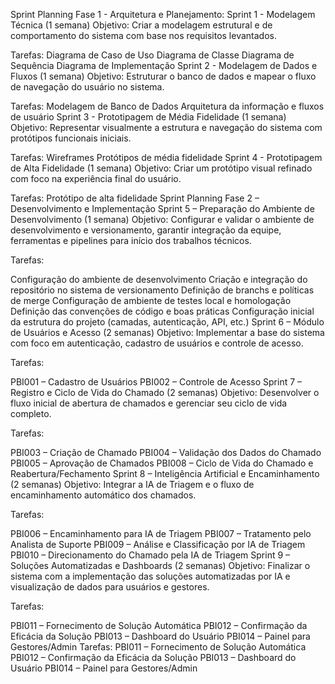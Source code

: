 Sprint Planning Fase 1 - Arquitetura e Planejamento:
Sprint 1 - Modelagem Técnica (1 semana)
Objetivo: Criar a modelagem estrutural e de comportamento do sistema com base nos requisitos levantados.

Tarefas:
Diagrama de Caso de Uso
Diagrama de Classe
Diagrama de Sequência
Diagrama de Implementação
Sprint 2 - Modelagem de Dados e Fluxos (1 semana)
Objetivo: Estruturar o banco de dados e mapear o fluxo de navegação do usuário no sistema.

Tarefas:
Modelagem de Banco de Dados
Arquitetura da informação e fluxos de usuário
Sprint 3 - Prototipagem de Média Fidelidade (1 semana)
Objetivo: Representar visualmente a estrutura e navegação do sistema com protótipos funcionais iniciais.

Tarefas:
Wireframes
Protótipos de média fidelidade
Sprint 4 - Prototipagem de Alta Fidelidade (1 semana)
Objetivo: Criar um protótipo visual refinado com foco na experiência final do usuário.

Tarefas:
Protótipo de alta fidelidade
Sprint Planning Fase 2 – Desenvolvimento e Implementação
Sprint 5 – Preparação do Ambiente de Desenvolvimento (1 semana)
Objetivo: Configurar e validar o ambiente de desenvolvimento e versionamento, garantir integração da equipe, ferramentas e pipelines para início dos trabalhos técnicos.

Tarefas:

Configuração do ambiente de desenvolvimento
Criação e integração do repositório no sistema de versionamento
Definição de branchs e políticas de merge
Configuração de ambiente de testes local e homologação
Definição das convenções de código e boas práticas
Configuração inicial da estrutura do projeto (camadas, autenticação, API, etc.)
Sprint 6 – Módulo de Usuários e Acesso (2 semanas)
Objetivo: Implementar a base do sistema com foco em autenticação, cadastro de usuários e controle de acesso.

Tarefas:

PBI001 – Cadastro de Usuários
PBI002 – Controle de Acesso
Sprint 7 – Registro e Ciclo de Vida do Chamado (2 semanas)
Objetivo: Desenvolver o fluxo inicial de abertura de chamados e gerenciar seu ciclo de vida completo.

Tarefas:

PBI003 – Criação de Chamado
PBI004 – Validação dos Dados do Chamado
PBI005 – Aprovação de Chamados
PBI008 – Ciclo de Vida do Chamado e Reabertura/Fechamento
Sprint 8 – Inteligência Artificial e Encaminhamento (2 semanas)
Objetivo: Integrar a IA de Triagem e o fluxo de encaminhamento automático dos chamados.

Tarefas:

PBI006 – Encaminhamento para IA de Triagem
PBI007 – Tratamento pelo Analista de Suporte
PBI009 – Análise e Classificação por IA de Triagem
PBI010 – Direcionamento do Chamado pela IA de Triagem
Sprint 9 – Soluções Automatizadas e Dashboards (2 semanas)
Objetivo: Finalizar o sistema com a implementação das soluções automatizadas por IA e visualização de dados para usuários e gestores.

Tarefas:

PBI011 – Fornecimento de Solução Automática
PBI012 – Confirmação da Eficácia da Solução
PBI013 – Dashboard do Usuário
PBI014 – Painel para Gestores/Admin
Tarefas:
PBI011 – Fornecimento de Solução Automática
PBI012 – Confirmação da Eficácia da Solução
PBI013 – Dashboard do Usuário
PBI014 – Painel para Gestores/Admin
